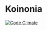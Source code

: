 # Koinonia

[![Code Climate](https://codeclimate.com/github/SoftwareWise/Koinonia/badges/gpa.svg)](https://codeclimate.com/github/SoftwareWise/Koinonia)

